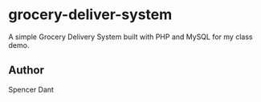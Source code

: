 # grocery-deliver-system
A simple Grocery Delivery System built with PHP and MySQL for my class demo.

## Author
Spencer Dant
